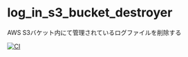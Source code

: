 # log_in_s3_bucket_destroyer

AWS S3バケット内にて管理されているログファイルを削除する

[![CI](https://github.com/koba-masa/log_in_s3_bucket_destroyer/actions/workflows/ci.yml/badge.svg)](https://github.com/koba-masa/log_in_s3_bucket_destroyer/actions/workflows/ci.yml)
